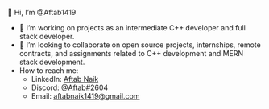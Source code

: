 👋 Hi, I’m @Aftab1419

- 👀 I’m working on projects as an intermediate C++ developer and full stack developer.
- 📑 I’m looking to collaborate on open source projects, internships, remote contracts, and assignments related to C++ development and MERN stack development.
- How to reach me:
  - LinkedIn: [Aftab Naik](https://www.linkedin.com/in/aftabnaik/)
  - Discord: [@Aftab#2604](discordapp.com/users/1117434567519903744)
  - Email: [aftabnaik1419@gmail.com](mailto:aftabnaik1419@gmail.com)
 
<!---
Aftab1419/Aftab1419 is a ✨ special ✨ repository because its `README.md` (this file) appears on your GitHub profile.
You can click the Preview link to take a look at your changes.
--->
